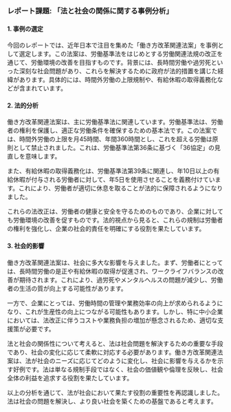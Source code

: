 ### レポート課題: 「法と社会の関係に関する事例分析」

#### 1. 事例の選定

今回のレポートでは、近年日本で注目を集めた「働き方改革関連法案」を事例として選定します。この法案は、労働基準法をはじめとする労働関連法規の改正を通じて、労働環境の改善を目指すものです。背景には、長時間労働や過労死といった深刻な社会問題があり、これらを解決するために政府が法的措置を講じた経緯があります。具体的には、時間外労働の上限規制や、有給休暇の取得義務化などが含まれています。

#### 2. 法的分析

働き方改革関連法案は、主に労働基準法に関連しています。労働基準法は、労働者の権利を保護し、適正な労働条件を確保するための基本法です。この法案では、時間外労働の上限を月45時間、年間360時間とし、これを超える労働は原則として禁止されました。これは、労働基準法第36条に基づく「36協定」の見直しを意味します。

また、有給休暇の取得義務化は、労働基準法第39条に関連し、年10日以上の有給休暇が付与される労働者に対して、年5日を使用させることを義務付けています。これにより、労働者が適切に休息を取ることが法的に保障されるようになりました。

これらの法改正は、労働者の健康と安全を守るためのものであり、企業に対しても労働環境の改善を促すものです。法的視点から見ると、これらの規制は労働者の権利を強化し、企業の社会的責任を明確にする役割を果たしています。

#### 3. 社会的影響

働き方改革関連法案は、社会に多大な影響を与えました。まず、労働者にとっては、長時間労働の是正や有給休暇の取得が促進され、ワークライフバランスの改善が期待されます。これにより、過労死やメンタルヘルスの問題が減少し、労働者の生活の質が向上する可能性があります。

一方で、企業にとっては、労働時間の管理や業務効率の向上が求められるようになり、これが生産性の向上につながる可能性もあります。しかし、特に中小企業においては、法改正に伴うコストや業務負担の増加が懸念されるため、適切な支援策が必要です。

法と社会の関係性について考えると、法は社会問題を解決するための重要な手段であり、社会の変化に応じて柔軟に対応する必要があります。働き方改革関連法案は、法が社会のニーズに応じてどのように変化し、社会に影響を与えるかを示す好例です。法は単なる規制手段ではなく、社会の価値観や倫理を反映し、社会全体の利益を追求する役割を果たしています。

以上の分析を通じて、法が社会において果たす役割の重要性を再認識しました。法は社会の問題を解決し、より良い社会を築くための基盤であると考えます。